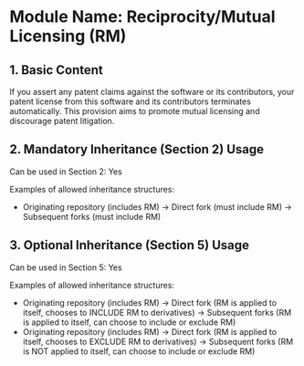 # Module Name: Reciprocity/Mutual Licensing (RM)

## 1. Basic Content

If you assert any patent claims against the software or its contributors, your patent license from this software and its contributors terminates automatically. This provision aims to promote mutual licensing and discourage patent litigation.

## 2. Mandatory Inheritance (Section 2) Usage

Can be used in Section 2: Yes

Examples of allowed inheritance structures:
- Originating repository (includes RM) -> Direct fork (must include RM) -> Subsequent forks (must include RM)

## 3. Optional Inheritance (Section 5) Usage

Can be used in Section 5: Yes

Examples of allowed inheritance structures:
- Originating repository (includes RM) -> Direct fork (RM is applied to itself, chooses to INCLUDE RM to derivatives) -> Subsequent forks (RM is applied to itself, can choose to include or exclude RM)
- Originating repository (includes RM) -> Direct fork (RM is applied to itself, chooses to EXCLUDE RM to derivatives) -> Subsequent forks (RM is NOT applied to itself, can choose to include or exclude RM)